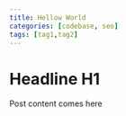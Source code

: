 ```yaml
---
title: Hellow World
categories: [codebase, seo]
tags: [tag1,tag2]
---
```


# Headline H1

Post content comes here